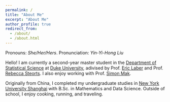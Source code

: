 ```yaml
---
permalink: /
title: "About Me"
excerpt: "About Me"
author_profile: true
redirect_from: 
  - /about/
  - /about.html
---
```


Pronouns: *She/Her/Hers*. Pronunciation: *Yin-Yi-Hong Liu*


Hello! I am currently a second-year master student in the [Department of Statistical Science](https://stat.duke.edu/) at [Duke University](https://duke.edu/), adivised by Prof. [Eric Laber](https://scholars.duke.edu/person/eblaber) and Prof. [Rebecca Steorts](https://scholars.duke.edu/person/beka). I also enjoy working with Prof. [Simon Mak](https://scholars.duke.edu/person/SimonTszFung.Mak).

Originally from China, I completed my undergraduate studies in [New York University Shanghai](https://shanghai.nyu.edu/) with B.Sc. in Mathematics and Data Science. Outside of school, I enjoy cooking, running, and traveling. 